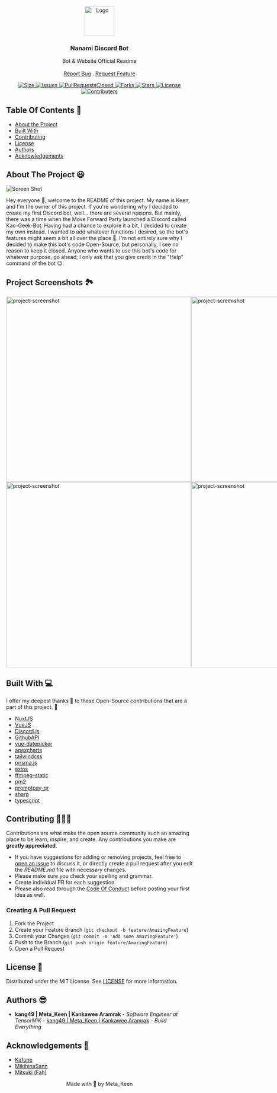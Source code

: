 <br/>
<p align="center">
  <a href="https://github.com/kang49/nanami-discord-bot">
    <img src="https://i.imgur.com/NexyuyH.png" alt="Logo" width="80" height="80">
  </a>

  <h3 align="center">Nanami Discord Bot</h3>

  <p align="center">
    Bot & Website Official Readme
    <br/>
    <br/>
    <a href="https://github.com/kang49/nanami-discord-bot/issues">Report Bug</a>
    .
    <a href="https://github.com/kang49/nanami-discord-bot/issues">Request Feature</a>
  </p>
</p>

<p align="center">
  <a href="https://github.com/kang49/nanami-discord-bot">
    <img src="https://img.shields.io/github/repo-size/kang49/nanami-discord-bot.svg?style=for-the-badge&logo=appveyor" alt="Size">
  </a>
  <a href="https://github.com/kang49/nanami-discord-bot/issues">
    <img src="https://img.shields.io/github/issues/kang49/nanami-discord-bot.svg?color=orange&style=for-the-badge&logo=appveyor" alt="Issues">
  </a>
  <a href="https://github.com/kang49/nanami-discord-bot/pulls">
    <img src="https://img.shields.io/github/issues-pr-closed/kang49/nanami-discord-bot.svg?style=for-the-badge&logo=appveyor" alt="PullRequestsClosed">
  <a href="https://github.com/kang49/nanami-discord-bot/forks">
    <img src="https://img.shields.io/github/forks/kang49/nanami-discord-bot?style=for-the-badge" alt="Forks">
  </a>
  <a href="https://github.com/kang49/nanami-discord-bot/stargazers">
    <img src="https://img.shields.io/github/stars/kang49/nanami-discord-bot?color=gold&style=for-the-badge" alt="Stars">
  </a>
  <a href="https://github.com/kang49/nanami-discord-bot/blob/main/LICENSE">
    <img src="https://img.shields.io/github/license/kang49/nanami-discord-bot?style=for-the-badge" alt="License">
  </a>
   <a href="https://github.com/kang49/nanami-discord-bot/graphs/contributors">
    <img src="https://img.shields.io/github/contributors/kang49/nanami-discord-bot?color=black&style=for-the-badge" alt="Contributers">
  </a>
</p>

## Table Of Contents 📑

* [About the Project](#about-the-project)
* [Built With](#built-with)
* [Contributing](#contributing)
* [License](#license)
* [Authors](#authors)
* [Acknowledgements](#acknowledgements)

## About The Project 😃

![Screen Shot](https://camo.githubusercontent.com/28d0a3d990d90946fcfc4966029186b2d6918d56b6164cc1f220c6163ff7e340/68747470733a2f2f692e696d6775722e636f6d2f344530364d67702e706e67)

Hey everyone 👋, welcome to the README of this project. My name is Keen, and I'm the owner of this project. If you're wondering why I decided to create my first Discord bot, well... there are several reasons. But mainly, there was a time when the Move Forward Party launched a Discord called Kao-Geek-Bot. Having had a chance to explore it a bit, I decided to create my own instead. I wanted to add whatever functions I desired, so the bot's features might seem a bit all over the place 🤣. I'm not entirely sure why I decided to make this bot's code Open-Source, but personally, I see no reason to keep it closed. Anyone who wants to use this bot's code for whatever purpose, go ahead; I only ask that you give credit in the "Help" command of the bot 😉.

<h2>Project Screenshots 🏞️</h2>
<div style="display: flex;">
<img src="https://i.imgur.com/oBDbRcH.png" alt="project-screenshot" width="500">

<img src="https://i.imgur.com/FEgHGCD.png" alt="project-screenshot" width="500">
</div>
<div style="display: flex;">
<img src="https://i.imgur.com/RVC36Wg.png" alt="project-screenshot" width="500">

<img src="https://i.imgur.com/0ZF35Rh.png" alt="project-screenshot" width="500">
</div>

## Built With 💻

I offer my deepest thanks 🙇 to these Open-Source contributions that are a part of this project. 🤍

* [NuxtJS](https://nuxt.com)
* [VueJS](https://vuejs.org)
* [Discord.js](https://discord.js.org)
* [GithubAPI](https://docs.github.com/en/rest?apiVersion=2022-11-28)
* [vue-datepicker](https://vue3datepicker.com)
* [apexcharts](https://apexcharts.com)
* [tailwindcss](https://tailwindcss.com)
* [prisma.js](https://www.prisma.io)
* [axios](https://axios-http.com)
* [ffmpeg-static](https://github.com/eugeneware/ffmpeg-static#readme)
* [pm2](https://pm2.keymetrics.io)
* [promptpay-qr](https://github.com/dtinth/promptpay-qr)
* [sharp](https://sharp.pixelplumbing.com)
* [typescript](https://www.typescriptlang.org)

## Contributing 🧑🏻‍💻

Contributions are what make the open source community such an amazing place to be learn, inspire, and create. Any contributions you make are **greatly appreciated**.
* If you have suggestions for adding or removing projects, feel free to [open an issue](https://github.com/kang49/nanami-discord-bot/issues/new) to discuss it, or directly create a pull request after you edit the *README.md* file with necessary changes.
* Please make sure you check your spelling and grammar.
* Create individual PR for each suggestion.
* Please also read through the [Code Of Conduct](https://github.com/kang49/nanami-discord-bot/blob/main/CODE_OF_CONDUCT.md) before posting your first idea as well.

### Creating A Pull Request

1. Fork the Project
2. Create your Feature Branch (`git checkout -b feature/AmazingFeature`)
3. Commit your Changes (`git commit -m 'Add some AmazingFeature'`)
4. Push to the Branch (`git push origin feature/AmazingFeature`)
5. Open a Pull Request

## License 🔑

Distributed under the MIT License. See [LICENSE](https://github.com/kang49/nanami-discord-bot/blob/main/LICENSE.md) for more information.

## Authors 😎

* **kang49 | Meta_Keen | Kankawee Aramrak** - *Software Engineer at TensorMiK* - [kang49 | Meta_Keen | Kankawee Aramrak](https://github.com/kang49) - *Build Everything*

## Acknowledgements 🙇

* [Kafune](https://github.com/AsamiKafune)
* [MikihinaSann](https://github.com/MikihinaSann)
* [Mitsuki (Fah)](https://discord.com/users/629724968061632522)

<p align="center">
    Made with 💖 by Meta_Keen
</p>